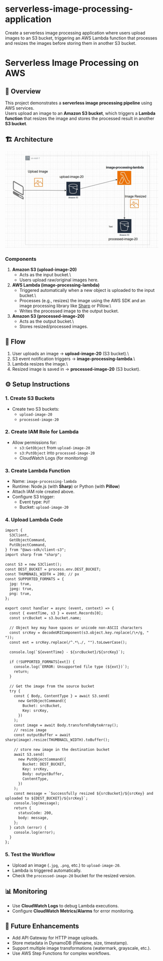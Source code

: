 # serverless-image-processing-application
Create a serverless image processing application where users upload images to an S3 bucket, triggering an AWS Lambda function that processes and resizes the images before storing them in another S3 bucket.
# Serverless Image Processing on AWS

## 📌 Overview

This project demonstrates a **serverless image processing pipeline**
using AWS services.\
Users upload an image to an **Amazon S3 bucket**, which triggers a
**Lambda function** that resizes the image and stores the processed
result in another **S3 bucket**.

## 🏗️ Architecture

![Architecture Diagram](manara-serveless-project.JPG)

### Components

1.  **Amazon S3 (upload-image-20)**
    -   Acts as the input bucket.\
    -   Users upload raw/original images here.
2.  **AWS Lambda (image-processing-lambda)**
    -   Triggered automatically when a new object is uploaded to the
        input bucket.\
    -   Processes (e.g., resizes) the image using the AWS SDK and an
        image processing library like
        [Sharp](https://github.com/lovell/sharp) or Pillow.\
    -   Writes the processed image to the output bucket.
3.  **Amazon S3 (processed-image-20)**
    -   Acts as the output bucket.\
    -   Stores resized/processed images.

## 🔄 Flow

1.  User uploads an image → **upload-image-20** (S3 bucket).\
2.  S3 event notification triggers → **image-processing-lambda**.\
3.  Lambda resizes the image.\
4.  Resized image is saved in → **processed-image-20** (S3 bucket).

## ⚙️ Setup Instructions

### 1. Create S3 Buckets

-   Create two S3 buckets:
    -   `upload-image-20`
    -   `processed-image-20`

### 2. Create IAM Role for Lambda

-   Allow permissions for:
    -   `s3:GetObject` from `upload-image-20`
    -   `s3:PutObject` into `processed-image-20`
    -   CloudWatch Logs (for monitoring)

### 3. Create Lambda Function

-   Name: `image-processing-lambda`
-   Runtime: Node.js (with **Sharp**) or Python (with **Pillow**)
-   Attach IAM role created above.
-   Configure S3 trigger:
    -   Event type: `PUT`
    -   Bucket: `upload-image-20`

### 4. Upload Lambda Code
```
import {
  S3Client,
  GetObjectCommand,
  PutObjectCommand,
} from "@aws-sdk/client-s3";
import sharp from "sharp";

const S3 = new S3Client();
const DEST_BUCKET = process.env.DEST_BUCKET;
const THUMBNAIL_WIDTH = 200; // px
const SUPPORTED_FORMATS = {
  jpg: true,
  jpeg: true,
  png: true,
};

export const handler = async (event, context) => {
  const { eventTime, s3 } = event.Records[0];
  const srcBucket = s3.bucket.name;

  // Object key may have spaces or unicode non-ASCII characters
  const srcKey = decodeURIComponent(s3.object.key.replace(/\+/g, " "));
  const ext = srcKey.replace(/^.*\./, "").toLowerCase();

  console.log(`${eventTime} - ${srcBucket}/${srcKey}`);

  if (!SUPPORTED_FORMATS[ext]) {
    console.log(`ERROR: Unsupported file type (${ext})`);
    return;
  }

  // Get the image from the source bucket
  try {
    const { Body, ContentType } = await S3.send(
      new GetObjectCommand({
        Bucket: srcBucket,
        Key: srcKey,
      })
    );
    const image = await Body.transformToByteArray();
    // resize image
    const outputBuffer = await sharp(image).resize(THUMBNAIL_WIDTH).toBuffer();

    // store new image in the destination bucket
    await S3.send(
      new PutObjectCommand({
        Bucket: DEST_BUCKET,
        Key: srcKey,
        Body: outputBuffer,
        ContentType,
      })
    );
    const message = `Successfully resized ${srcBucket}/${srcKey} and uploaded to ${DEST_BUCKET}/${srcKey}`;
    console.log(message);
    return {
      statusCode: 200,
      body: message,
    };
  } catch (error) {
    console.log(error);
  }
};
```

### 5. Test the Workflow

-   Upload an image (`.jpg`, `.png`, etc.) to `upload-image-20`.
-   Lambda is triggered automatically.
-   Check the `processed-image-20` bucket for the resized version.

## 📊 Monitoring

-   Use **CloudWatch Logs** to debug Lambda executions.
-   Configure **CloudWatch Metrics/Alarms** for error monitoring.

## 🚀 Future Enhancements

-   Add API Gateway for HTTP image uploads.
-   Store metadata in DynamoDB (filename, size, timestamp).
-   Support multiple image transformations (watermark, grayscale, etc.).
-   Use AWS Step Functions for complex workflows.
